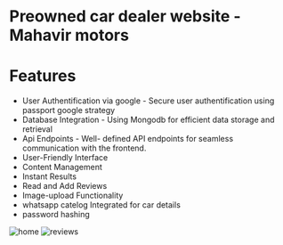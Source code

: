 

# Preowned car dealer website - Mahavir motors





# Features


* User Authentification via google - Secure user authentification using passport  google strategy
* Database Integration - Using Mongodb for efficient data storage and retrieval
* Api Endpoints - Well- defined API endpoints for seamless communication with the frontend.
* User-Friendly Interface
* Content Management
* Instant Results
* Read  and Add Reviews 
* Image-upload Functionality
* whatsapp catelog Integrated for car details
* password hashing 



![home](https://github.com/komal65/Preowned-car-dealer-website/assets/114643264/a2c28898-3e72-4311-a3e4-39ecc0253853)
![reviews](https://github.com/komal65/Preowned-car-dealer-website/assets/114643264/062630df-5af4-497f-8696-746fbe56b552)




